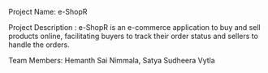 Project Name: e-ShopR

Project Description :
e-ShopR is an e-commerce application to buy and sell products online, facilitating buyers to track their order status and sellers to handle the orders.

Team Members: Hemanth Sai Nimmala, Satya Sudheera Vytla
